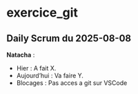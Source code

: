 # exercice_git

## Daily Scrum du 2025-08-08

**Natacha** :

- Hier : A fait X.
- Aujourd’hui : Va faire Y.
- Blocages : Pas acces a git sur VSCode
